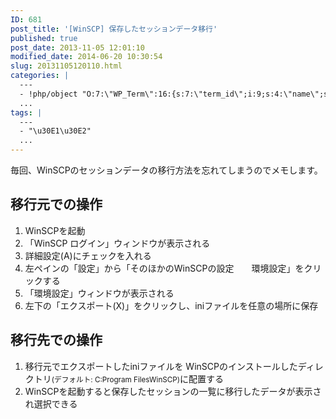 ```yaml
---
ID: 681
post_title: '[WinSCP] 保存したセッションデータ移行'
published: true
post_date: 2013-11-05 12:01:10
modified_date: 2014-06-20 10:30:54
slug: 20131105120110.html
categories: |
  ---
  - !php/object "O:7:\"WP_Term\":16:{s:7:\"term_id\";i:9;s:4:\"name\";s:18:\"\u30BD\u30D5\u30C8\u30A6\u30A7\u30A2\";s:4:\"slug\";s:8:\"software\";s:10:\"term_group\";i:0;s:16:\"term_taxonomy_id\";i:9;s:8:\"taxonomy\";s:8:\"category\";s:11:\"description\";s:0:\"\";s:6:\"parent\";i:0;s:5:\"count\";i:47;s:6:\"filter\";s:3:\"raw\";s:6:\"cat_ID\";i:9;s:14:\"category_count\";i:47;s:20:\"category_description\";s:0:\"\";s:8:\"cat_name\";s:18:\"\u30BD\u30D5\u30C8\u30A6\u30A7\u30A2\";s:17:\"category_nicename\";s:8:\"software\";s:15:\"category_parent\";i:0;}"
  ...
tags: |
  ---
  - "\u30E1\u30E2"
  ...
---
```

毎回、WinSCPのセッションデータの移行方法を忘れてしまうのでメモします。
<!--more-->
<h2>移行元での操作</h2>
<ol>
<li>WinSCPを起動</li>
<li>「WinSCP ログイン」ウィンドウが表示される</li>
<li>詳細設定(A)にチェックを入れる</li>
<li>左ペインの「設定」から「そのほかのWinSCPの設定　　環境設定」をクリックする</li>
<li>「環境設定」ウィンドウが表示される</li>
<li>左下の「エクスポート(X)」をクリックし、iniファイルを任意の場所に保存</li>
</ol>

<h2>移行先での操作</h2>
<ol>
<li>移行元でエクスポートしたiniファイルを
WinSCPのインストールしたディレクトリ<small>(デフォルト: C:Program FilesWinSCP)</small>に配置する</li>
<li>WinSCPを起動すると保存したセッションの一覧に移行したデータが表示され選択できる</li>
</ol>